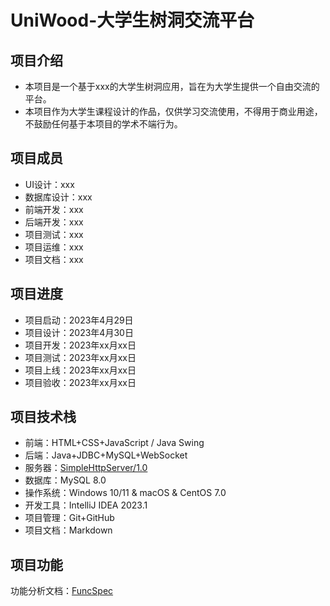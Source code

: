 # UniWood-大学生树洞交流平台

## 项目介绍

- 本项目是一个基于xxx的大学生树洞应用，旨在为大学生提供一个自由交流的平台。
- 本项目作为大学生课程设计的作品，仅供学习交流使用，不得用于商业用途，不鼓励任何基于本项目的学术不端行为。

[//]: # (TODO)

## 项目成员

- UI设计：xxx
- 数据库设计：xxx
- 前端开发：xxx
- 后端开发：xxx
- 项目测试：xxx
- 项目运维：xxx
- 项目文档：xxx

## 项目进度

- 项目启动：2023年4月29日
- 项目设计：2023年4月30日
- 项目开发：2023年xx月xx日
- 项目测试：2023年xx月xx日
- 项目上线：2023年xx月xx日
- 项目验收：2023年xx月xx日

## 项目技术栈

- 前端：HTML+CSS+JavaScript / Java Swing
- 后端：Java+JDBC+MySQL+WebSocket
- 服务器：[SimpleHttpServer/1.0](https://github.com/Zpss2021/SimpleHttpServer)
- 数据库：MySQL 8.0
- 操作系统：Windows 10/11 & macOS & CentOS 7.0
- 开发工具：IntelliJ IDEA 2023.1
- 项目管理：Git+GitHub
- 项目文档：Markdown

## 项目功能

功能分析文档：[FuncSpec](./doc/FuncSpec.md)
